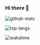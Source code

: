 ### Hi there 👋

<!--
**anhpt379/anhpt379** is a ✨ _special_ ✨ repository because its `README.md` (this file) appears on your GitHub profile.

Here are some ideas to get you started:

- 🔭 I’m currently working on ...
- 🌱 I’m currently learning ...
- 👯 I’m looking to collaborate on ...
- 🤔 I’m looking for help with ...
- 💬 Ask me about ...
- 📫 How to reach me: ...
- 😄 Pronouns: ...
- ⚡ Fun fact: ...
-->

![github-stats](https://github-readme-stats.vercel.app/api?username=anhpt379&show_icons=true&count_private=true&theme=dracula)

![top-langs](https://github-readme-stats.vercel.app/api/top-langs/?username=anhpt379&theme=dracula&layout=compact)

![wakatime](https://github-readme-stats.vercel.app/api/wakatime?username=@anhpt379&theme=dracula&layout=compact)
